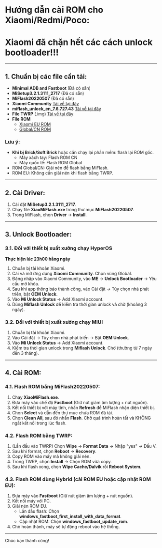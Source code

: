 # Hướng dẫn cài ROM cho Xiaomi/Redmi/Poco:
# Xiaomi đã chặn hết các cách unlock bootloader!!!

---

## 1. Chuẩn bị các file cần tải:
- **Minimal ADB and Fastboot** (Đã có sẵn)
- **MiSetup3.2.1.3111_2717** (Đã có sẵn)
- **MiFlash20220507** (Đã có sẵn)
- **Xiaomi Community** [Tải về tại đây](https://mega.nz/file/Uy1lnLLR#-goNhAYeUs_IIF8btMt56ZV17IFAbXXqft1An2zKsBY)
- **miflash_unlock_en_7.6.727.43** [Tải về tại đây](https://mega.nz/file/xjFwnT5J#Vnebo3lRrgD4BDzfeTNT9jv1Uwy9rkJBYutQuCC5VGo)
- **File TWRP** (.img) [Tải về tại đây](https://twrp.me/Devices/)
- **File ROM** 
  - [Xiaomi EU ROM](https://sourceforge.net/projects/xiaomi-eu-multilang-miui-roms/files/xiaomi.eu/)
  - [Global/CN ROM](https://mifirm.net/)

### Lưu ý:
- **Khi bị Brick/Soft Brick** hoặc cần chạy lại phần mềm: flash lại ROM gốc.
  - Máy xách tay: Flash ROM CN
  - Máy quốc tế: Flash ROM Global
- ROM Global/CN: Giải nén để flash bằng MiFlash.
- ROM EU: Không cần giải nén khi flash bằng TWRP.

---

## 2. Cài Driver:
1. Cài đặt **MiSetup3.2.1.3111_2717**.
2. Chạy file **XiaoMiFlash.exe** trong thư mục **MiFlash20220507**.
3. Trong MiFlash, chọn **Driver** → **Install**.

---

## 3. Unlock Bootloader:
### 3.1. Đối với thiết bị xuất xưởng chạy HyperOS
**Thực hiện lúc 23h00 hằng ngày**
1. Chuẩn bị tài khoản Xiaomi.
2. Cài và mở ứng dụng **Xiaomi Community**. Chọn vùng Global.
3. Đăng nhập vào Xiaomi Community, vào **ME** → **Unlock Bootloader** → Yêu cầu mở khóa.
4. Sau khi app thông báo thành công, vào Cài đặt → Tùy chọn nhà phát triển, bật **OEM Unlock**.
5. Vào **Mi Unlock Status** → Add Xiaomi account.
6. Dùng **Miflash Unlock** để kiểm tra thời gian unlock và chờ (khoảng 3 ngày).

### 3.2. Đối với thiết bị xuất xưởng chạy MIUI
1. Chuẩn bị tài khoản Xiaomi.
2. Vào Cài đặt → Tùy chọn nhà phát triển → Bật **OEM Unlock**.
3. Vào **Mi Unlock Status** → Add Xiaomi account.
4. Kiểm tra thời gian unlock trong **Miflash Unlock**. Chờ (thường từ 7 ngày đến 3 tháng).

---

## 4. Cài ROM:
### 4.1. Flash ROM bằng MiFlash20220507:
1. Chạy **XiaoMiFlash.exe**.
2. Đưa máy vào chế độ **Fastboot** (Giữ nút giảm âm lượng + nút nguồn).
3. Kết nối thiết bị với máy tính, nhấn **Refresh** để MiFlash nhận diện thiết bị.
4. Chọn **Select** và dẫn đến thư mục chứa ROM đã tải.
5. Chọn **Clean All**, sau đó nhấn **Flash**. Chờ quá trình hoàn tất và KHÔNG ngắt kết nối trong lúc flash.

### 4.2. Flash ROM bằng TWRP:
1. (Lần đầu vào TWRP) Chọn **Wipe** → **Format Data** → Nhập "yes" → Dấu V.
2. Sau khi format, chọn **Reboot** → **Recovery**.
3. Copy ROM vào máy mà không giải nén.
4. Trong TWRP, chọn **Install** → Chọn ROM vừa copy.
5. Sau khi flash xong, chọn **Wipe Cache/Dalvik** rồi **Reboot System**.

### 4.3. Flash ROM dùng Hybrid (cài ROM EU hoặc cập nhật ROM EU):
1. Đưa máy vào **Fastboot** (Giữ nút giảm âm lượng + nút nguồn).
2. Kết nối máy với PC.
3. Giải nén ROM EU.
   - Lần đầu flash: Chọn **windows_fastboot_first_install_with_data_format**.
   - Cập nhật ROM: Chọn **windows_fastboot_update_rom**.
4. Chờ hoàn thành, máy sẽ tự động reboot vào hệ thống.

---

Chúc bạn thành công!
